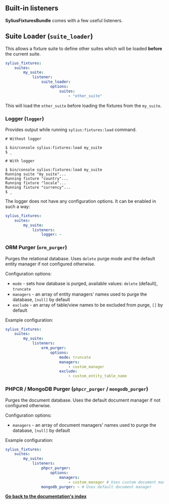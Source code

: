 ## Built-in listeners

**SyliusFixturesBundle** comes with a few useful listeners.

## Suite Loader (`suite_loader`)
This allows a fixture suite to define other suites which will be loaded **before** the current suite.

```yaml
sylius_fixtures:
    suites:
        my_suite:
            listener:
                suite_loader:
                    options:
                        suites:
                            - "other_suite"
```

This will load the `other_suite` before loading the fixtures from the `my_suite`.

### Logger (`logger`)

Provides output while running `sylius:fixtures:load` command.

```
# Without logger

$ bin/console sylius:fixtures:load my_suite
$ _

# With logger

$ bin/console sylius:fixtures:load my_suite
Running suite "my_suite"...
Running fixture "country"...
Running fixture "locale"...
Running fixture "currency"...
$ _
```

The logger does not have any configuration options. It can be enabled in such a way:

```yaml
sylius_fixtures:
    suites:
        my_suite:
            listeners:
                logger: ~
```

### ORM Purger (`orm_purger`)

Purges the relational database. Uses `delete` purge mode and the default entity manager if not configured otherwise.

Configuration options:

 * `mode` - sets how database is purged, available values: `delete` (default), `truncate`
 * `managers` - an array of entity managers' names used to purge the database, `[null]` by default
 * `exclude` - an array of table/view names to be excluded from purge, `[]` by default

Example configuration:

```yaml
sylius_fixtures:
    suites:
        my_suite:
            listeners:
                orm_purger:
                    options:
                        mode: truncate
                        managers:
                            - custom_manager
                        exclude:
                            - custom_entity_table_name
```

### PHPCR / MongoDB Purger (`phpcr_purger` / `mongodb_purger`)

Purges the document database. Uses the default document manager if not configured otherwise.

Configuration options:

 * `managers` - an array of document managers' names used to purge the database, `[null]` by default

Example configuration:

```yaml
sylius_fixtures:
    suites:
        my_suite:
            listeners:
                phpcr_purger:
                    options:
                        managers:
                            - custom_manager # Uses custom document manager
                mongodb_purger: ~ # Uses default document manager
```

**[Go back to the documentation's index](index.md)**
